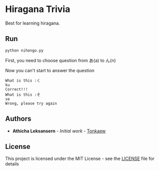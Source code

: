 # Hiragana Trivia

Best for learning hiragana.

## Run

```
python nihongo.py
```

First, you need to choose question from あ(a) to ん(n)

Now you can't start to answer the question

```
What is this :く
ku
Correct!!!
What is this :そ
se
Wrong, please try again
```

## Authors

* **Athicha Leksansern** - *Initial work* - [Tonkaew](https://github.com/tonkaew131)

## License

This project is licensed under the MIT License - see the [LICENSE](LICENSE) file for details
